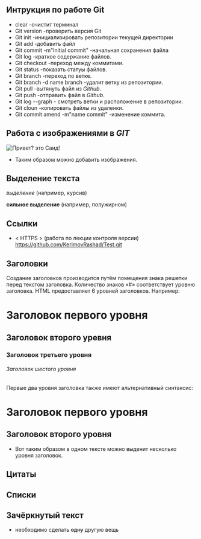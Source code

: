 ## Интрукция по работе Git

* clear -очистит терминал
* Git version -проверить версия Git
* Git init -инициализировать репозитории текущей директории
* Git add -добавить файл
* Git commit -m"Initial commit" -начальная сохранения файла
* Git log -краткое содержание файлов.
* Git checkout -переход между коммитами.
* Git status -показать статуы файлов.
* Git branch -переход по ветке.
* Git branch -d name branch -удалит ветку из репозитории.
* Git pull -вытянуть файл из *Github*.
* Git push -отправить файл в *Github*.
* Git log --graph - смотреть ветки и расположение в репозитории.
* Git cloun -копировать файлы из удаленки.
* Git commit amend -m"name commit" -изменение коммита. 

## Работа с изображениями в *GIT*
![Привет? это Саид!](radost.jpg)

* Таким образом можно добавить изображения.

## Выделение текста

*выделение* (например, курсив)

**сильное выделение** (например, полужирном)

## Ссылки

* < HTTPS > (работа по лекции контроля версии) https://github.com/KerimovRashad/Test.git

## Заголовки

Создание заголовков производится путём помещения знака решетки перед текстом заголовка. Количество знаков «#» соответствует уровню заголовка. HTML предоставляет 6 уровней заголовков. Например:

# Заголовок первого уровня

## Заголовок второго уревня

### Заголовок третьего уровня

###### Заголовок шестого уровня

Первые два уровня заголовка также имеют альтернативный синтаксис:

Заголовок первого уровня
========================

Заголовок второго уровня
------------------------

* Вот таким образом в одном тексте можно выденит несколько уровня заголовок.

## Цитаты 

## Списки
## Зачёркнутый текст

* необходимо сделать ~~одну~~ другую вещь
